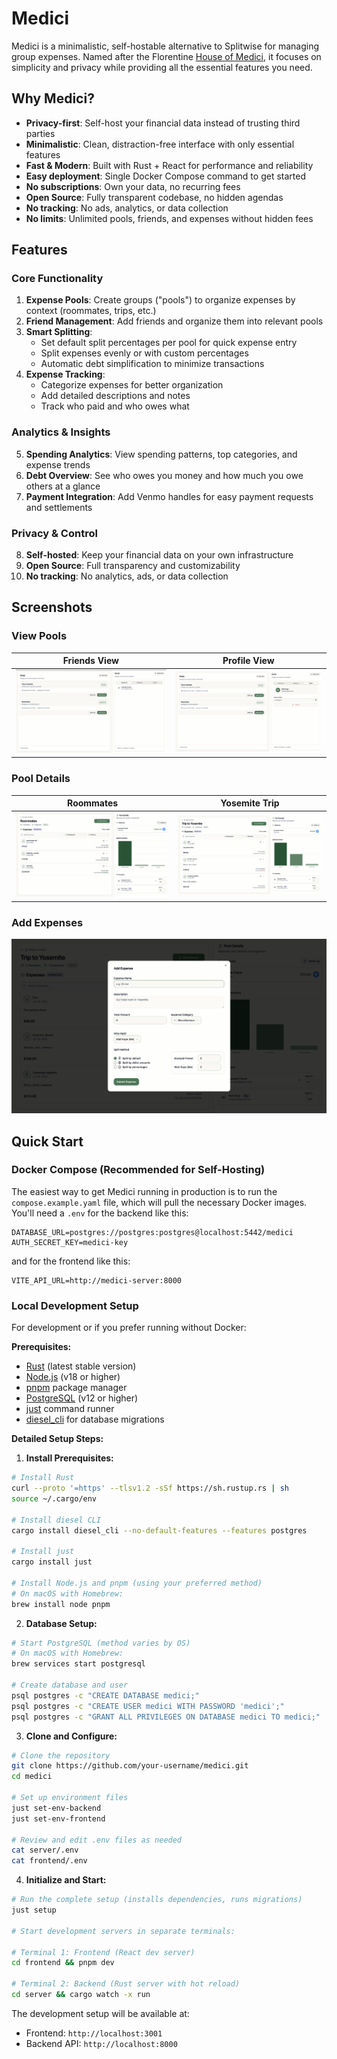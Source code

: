 # Medici

Medici is a minimalistic, self-hostable alternative to Splitwise for managing group expenses. Named after the Florentine [House of Medici](https://en.wikipedia.org/wiki/House_of_Medici), it focuses on simplicity and privacy while providing all the essential features you need.

## Why Medici?

- **Privacy-first**: Self-host your financial data instead of trusting third parties
- **Minimalistic**: Clean, distraction-free interface with only essential features
- **Fast & Modern**: Built with Rust + React for performance and reliability
- **Easy deployment**: Single Docker Compose command to get started
- **No subscriptions**: Own your data, no recurring fees
- **Open Source**: Fully transparent codebase, no hidden agendas
- **No tracking**: No ads, analytics, or data collection
- **No limits**: Unlimited pools, friends, and expenses without hidden fees

## Features

### Core Functionality

1. **Expense Pools**: Create groups ("pools") to organize expenses by context (roommates, trips, etc.)
2. **Friend Management**: Add friends and organize them into relevant pools
3. **Smart Splitting**:
   - Set default split percentages per pool for quick expense entry
   - Split expenses evenly or with custom percentages
   - Automatic debt simplification to minimize transactions
4. **Expense Tracking**:
   - Categorize expenses for better organization
   - Add detailed descriptions and notes
   - Track who paid and who owes what

### Analytics & Insights

5. **Spending Analytics**: View spending patterns, top categories, and expense trends
6. **Debt Overview**: See who owes you money and how much you owe others at a glance
7. **Payment Integration**: Add Venmo handles for easy payment requests and settlements

### Privacy & Control

8. **Self-hosted**: Keep your financial data on your own infrastructure
9. **Open Source**: Full transparency and customizability
10. **No tracking**: No analytics, ads, or data collection

## Screenshots

### View Pools

|             Friends View              |                   Profile View                    |
| :-----------------------------------: | :-----------------------------------------------: |
| ![](./screenshots/pools-overview.png) | ![](./screenshots/pools-overview-profile-tab.png) |

### Pool Details

|            Roommates             |            Yosemite Trip             |
| :------------------------------: | :----------------------------------: |
| ![](./screenshots/roommates.png) | ![](./screenshots/yosemite-trip.png) |

### Add Expenses

![Add Expenses](./screenshots/add-expense.png)

## Quick Start

### Docker Compose (Recommended for Self-Hosting)

The easiest way to get Medici running in production is to run the `compose.example.yaml` file, which will pull the necessary Docker images. You'll need a `.env` for the backend like this:

```
DATABASE_URL=postgres://postgres:postgres@localhost:5442/medici
AUTH_SECRET_KEY=medici-key
```

and for the frontend like this:

```
VITE_API_URL=http://medici-server:8000
```

### Local Development Setup

For development or if you prefer running without Docker:

**Prerequisites:**

- [Rust](https://rustup.rs/) (latest stable version)
- [Node.js](https://nodejs.org/) (v18 or higher)
- [pnpm](https://pnpm.io/) package manager
- [PostgreSQL](https://postgresql.org/) (v12 or higher)
- [just](https://github.com/casey/just) command runner
- [diesel_cli](https://diesel.rs/guides/getting-started) for database migrations

**Detailed Setup Steps:**

1. **Install Prerequisites:**

```bash
# Install Rust
curl --proto '=https' --tlsv1.2 -sSf https://sh.rustup.rs | sh
source ~/.cargo/env

# Install diesel CLI
cargo install diesel_cli --no-default-features --features postgres

# Install just
cargo install just

# Install Node.js and pnpm (using your preferred method)
# On macOS with Homebrew:
brew install node pnpm
```

2. **Database Setup:**

```bash
# Start PostgreSQL (method varies by OS)
# On macOS with Homebrew:
brew services start postgresql

# Create database and user
psql postgres -c "CREATE DATABASE medici;"
psql postgres -c "CREATE USER medici WITH PASSWORD 'medici';"
psql postgres -c "GRANT ALL PRIVILEGES ON DATABASE medici TO medici;"
```

3. **Clone and Configure:**

```bash
# Clone the repository
git clone https://github.com/your-username/medici.git
cd medici

# Set up environment files
just set-env-backend
just set-env-frontend

# Review and edit .env files as needed
cat server/.env
cat frontend/.env
```

4. **Initialize and Start:**

```bash
# Run the complete setup (installs dependencies, runs migrations)
just setup

# Start development servers in separate terminals:

# Terminal 1: Frontend (React dev server)
cd frontend && pnpm dev

# Terminal 2: Backend (Rust server with hot reload)
cd server && cargo watch -x run
```

The development setup will be available at:

- Frontend: `http://localhost:3001`
- Backend API: `http://localhost:8000`
